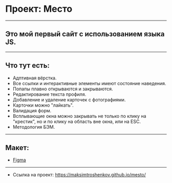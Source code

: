 # Проект: Место
-------------------

## Это мой первый сайт с использованием языка JS.
-------------------

## Что тут есть:
* Адптивная вёрстка.
* Все ссылки и интерактивные элементы имеют состояние наведения.
* Попапы плавно открываются и закрываются.
* Редактирование текста профиля.
* Добавление и удаление карточек с фотографиями.
* Карточки можно "лайкать".
* Валидация форм.
* Всплывающие окна можно закрывать не только по клику на "крестик", но и по клику на область вне окна, или на ESC.
* Методология БЭМ.
-------------------

## Макет:
* [Figma](https://www.figma.com/file/bjyvbKKJN2naO0ucURl2Z0/JavaScript.-Sprint-5?node-id=0%3A1)
-------------------

* Ссылка на проект: https://maksimtroshenkov.github.io/mesto/
